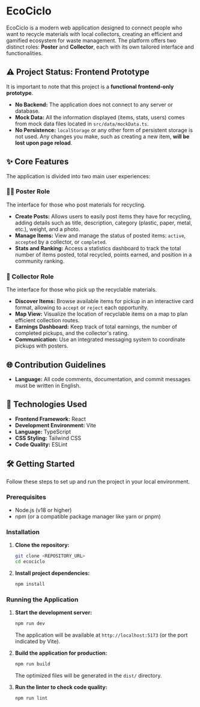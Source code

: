 # EcoCiclo

EcoCiclo is a modern web application designed to connect people who want to recycle materials with local collectors, creating an efficient and gamified ecosystem for waste management. The platform offers two distinct roles: **Poster** and **Collector**, each with its own tailored interface and functionalities.

## ⚠️ Project Status: Frontend Prototype

It is important to note that this project is a **functional frontend-only prototype**.

- **No Backend:** The application does not connect to any server or database.
- **Mock Data:** All the information displayed (items, stats, users) comes from mock data files located in `src/data/mockData.ts`.
- **No Persistence:** `localStorage` or any other form of persistent storage is not used. Any changes you make, such as creating a new item, **will be lost upon page reload**.

## ✨ Core Features

The application is divided into two main user experiences:

### 👨‍🚀 Poster Role

The interface for those who post materials for recycling.

- **Create Posts:** Allows users to easily post items they have for recycling, adding details such as title, description, category (plastic, paper, metal, etc.), weight, and a photo.
- **Manage Items:** View and manage the status of posted items: `active`, `accepted` by a collector, or `completed`.
- **Stats and Ranking:** Access a statistics dashboard to track the total number of items posted, total recycled, points earned, and position in a community ranking.

### 🚴 Collector Role

The interface for those who pick up the recyclable materials.

- **Discover Items:** Browse available items for pickup in an interactive card format, allowing to `accept` or `reject` each opportunity.
- **Map View:** Visualize the location of recyclable items on a map to plan efficient collection routes.
- **Earnings Dashboard:** Keep track of total earnings, the number of completed pickups, and the collector's rating.
- **Communication:** Use an integrated messaging system to coordinate pickups with posters.

## 🌐 Contribution Guidelines

- **Language:** All code comments, documentation, and commit messages must be written in English.

## 🚀 Technologies Used

- **Frontend Framework:** React
- **Development Environment:** Vite
- **Language:** TypeScript
- **CSS Styling:** Tailwind CSS
- **Code Quality:** ESLint

## 🛠️ Getting Started

Follow these steps to set up and run the project in your local environment.

### Prerequisites

- Node.js (v18 or higher)
- npm (or a compatible package manager like yarn or pnpm)

### Installation

1.  **Clone the repository:**
    ```bash
    git clone <REPOSITORY_URL>
    cd ecociclo
    ```

2.  **Install project dependencies:**
    ```bash
    npm install
    ```

### Running the Application

1.  **Start the development server:**
    ```bash
    npm run dev
    ```
    The application will be available at `http://localhost:5173` (or the port indicated by Vite).

2.  **Build the application for production:**
    ```bash
    npm run build
    ```
    The optimized files will be generated in the `dist/` directory.

3.  **Run the linter to check code quality:**
    ```bash
    npm run lint
    ```
